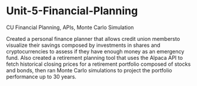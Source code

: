 # Unit-5-Financial-Planning
CU Financial Planning, APIs, Monte Carlo Simulation


Created a personal finance planner that allows credit union membersto visualize their savings composed by investments in shares and cryptocurrencies to assess if they have enough money as an emergency fund. Also created a retirement planning tool that uses the Alpaca API to fetch historical closing prices for a retirement portfolio composed of stocks and bonds, then ran Monte Carlo simulations to project the portfolio performance up to 30 years.
